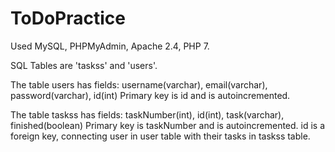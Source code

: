 # ToDoPractice

Used MySQL, PHPMyAdmin, Apache 2.4, PHP 7.

SQL Tables are 'taskss' and 'users'.

The table users has fields: username(varchar), email(varchar), password(varchar), id(int)
Primary key is id and is autoincremented.

The table taskss has fields: taskNumber(int), id(int), task(varchar), finished(boolean)
Primary key is taskNumber and is autoincremented.
id is a foreign key, connecting user in user table with their tasks in taskss table.
